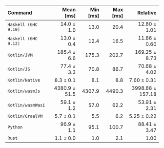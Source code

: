| Command | Mean [ms] | Min [ms] | Max [ms] | Relative |
|:---|---:|---:|---:|---:|
| `Haskell (GHC 9.10)` | 14.0 ± 1.0 | 13.0 | 20.4 | 12.80 ± 1.01 |
| `Haskell (GHC 9.12)` | 13.0 ± 0.4 | 12.4 | 16.5 | 11.86 ± 0.60 |
| `Kotlin/JVM` | 185.4 ± 6.6 | 175.3 | 202.7 | 169.25 ± 8.73 |
| `Kotlin/JS` | 77.4 ± 3.3 | 70.8 | 86.7 | 70.68 ± 4.02 |
| `Kotlin/Native` | 8.3 ± 0.1 | 8.1 | 8.8 | 7.60 ± 0.31 |
| `Kotlin/wasmJs` | 4380.9 ± 51.5 | 4307.9 | 4490.3 | 3998.88 ± 157.18 |
| `Kotlin/wasmWasi` | 59.1 ± 1.2 | 57.0 | 62.2 | 53.91 ± 2.31 |
| `Kotlin/GraalVM` | 5.7 ± 0.1 | 5.5 | 6.2 | 5.25 ± 0.22 |
| `Python` | 96.9 ± 1.1 | 95.1 | 100.7 | 88.41 ± 3.47 |
| `Rust` | 1.1 ± 0.0 | 1.0 | 2.1 | 1.00 |
